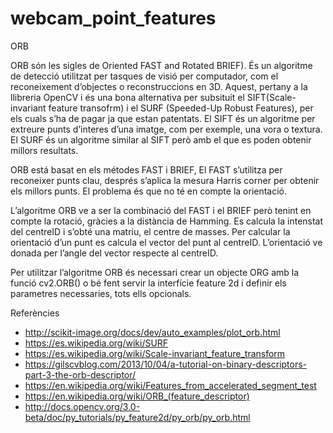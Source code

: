 # webcam_point_features

ORB

ORB són les sigles de Oriented FAST and Rotated BRIEF). És un algoritme de detecció utilitzat per tasques de visió per computador, com el reconeixement d’objectes o reconstruccions en 3D.
Aquest, pertany a la llibreria OpenCV i és una bona alternativa per subsituit el SIFT(Scale-invariant feature transofrm) i el SURF (Speeded-Up Robust Features), per els cuals s’ha de pagar ja que estan patentats. El SIFT és un algoritme per extreure punts d’interes d’una imatge, com per exemple, una vora o textura. El SURF és un algoritme similar al SIFT però amb el que es poden obtenir millors resultats.

ORB está basat en els métodes FAST i BRIEF, El FAST s’utilitza per reconeixer punts clau, després s’aplica la mesura Harris corner per obtenir els millors punts. El problema és que no té en compte la orientació.

L’algoritme ORB ve a ser la combinació del FAST i el BRIEF però tenint en compte la rotació, gràcies a la distància de Hamming.
Es calcula la intenstat del centreID i s’obté una matriu, el centre de masses. Per calcular la orientació d’un punt es calcula el vector del punt al centreID. L’orientació ve donada per l’angle del vector respecte al centreID.

Per utilitzar l’algoritme ORB és necessari crear un objecte ORG amb la funció cv2.ORB() o bé fent servir la interfície feature 2d i definir els parametres necessaries, tots ells opcionals.



Referències

- http://scikit-image.org/docs/dev/auto_examples/plot_orb.html
- https://es.wikipedia.org/wiki/SURF
- https://es.wikipedia.org/wiki/Scale-invariant_feature_transform 
- https://gilscvblog.com/2013/10/04/a-tutorial-on-binary-descriptors-part-3-the-orb-descriptor/
- https://en.wikipedia.org/wiki/Features_from_accelerated_segment_test
- https://en.wikipedia.org/wiki/ORB_(feature_descriptor)
- http://docs.opencv.org/3.0-beta/doc/py_tutorials/py_feature2d/py_orb/py_orb.html
